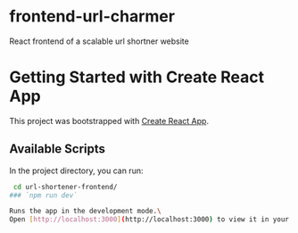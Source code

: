 # frontend-url-charmer
React frontend of a scalable url shortner website


# Getting Started with Create React App

This project was bootstrapped with [Create React App](https://github.com/facebook/create-react-app).

## Available Scripts

In the project directory, you can run:
 ```sh
  cd url-shortener-frontend/
### `npm run dev`

Runs the app in the development mode.\
Open [http://localhost:3000](http://localhost:3000) to view it in your browser.
